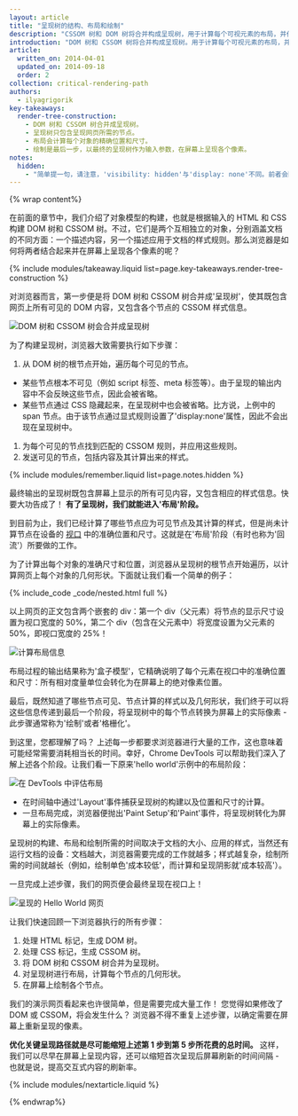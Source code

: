 ```yaml
---
layout: article
title: "呈现树的结构、布局和绘制"
description: "CSSOM 树和 DOM 树将合并构成呈现树，用于计算每个可视元素的布局，并作为绘制过程的输入参数，用于在屏幕上呈现各个像素。优化其中的每一步都对实现最佳呈现效果至关重要。"
introduction: "DOM 树和 CSSOM 树将合并构成呈现树。用于计算每个可视元素的布局，并作为绘制过程的输入参数，用于在屏幕上呈现各个像素。优化其中的每一步都对实现最佳呈现效果至关重要。"
article:
  written_on: 2014-04-01
  updated_on: 2014-09-18
  order: 2
collection: critical-rendering-path
authors:
  - ilyagrigorik
key-takeaways:
  render-tree-construction:
    - DOM 树和 CSSOM 树合并成呈现树。
    - 呈现树只包含呈现网页所需的节点。
    - 布局会计算每个对象的精确位置和尺寸。
    - 绘制是最后一步，以最终的呈现树作为输入参数，在屏幕上呈现各个像素。
notes:
  hidden:
    - "简单提一句，请注意，'visibility: hidden'与'display: none'不同。前者会隐藏元素，但这个元素在布局中仍会占据相应空间（其实就是一个空白方框）；而后者 (display: none) 会直接从呈现树中彻底移除元素，该元素不光是不可见，而且也不属于布局的一部分。"
---
```


{% wrap content%}

<style>
  img, video, object {
    max-width: 100%;
  }

  img.center {
    display: block;
    margin-left: auto;
    margin-right: auto;
  }
</style>

在前面的章节中，我们介绍了对象模型的构建，也就是根据输入的 HTML 和 CSS 构建 DOM 树和 CSSOM 树。不过，它们是两个互相独立的对象，分别涵盖文档的不同方面：一个描述内容，另一个描述应用于文档的样式规则。那么浏览器是如何将两者结合起来并在屏幕上呈现各个像素的呢？

{% include modules/takeaway.liquid list=page.key-takeaways.render-tree-construction %}

对浏览器而言，第一步便是将 DOM 树和 CSSOM 树合并成'呈现树'，使其既包含网页上所有可见的 DOM 内容，又包含各个节点的 CSSOM 样式信息。

<img src="images/render-tree-construction.png" alt="DOM 树和 CSSOM 树会合并成呈现树" class="center">

为了构建呈现树，浏览器大致需要执行如下步骤：

1. 从 DOM 树的根节点开始，遍历每个可见的节点。
  * 某些节点根本不可见（例如 script 标签、meta 标签等）。由于呈现的输出内容中不会反映这些节点，因此会被省略。
  * 某些节点通过 CSS 隐藏起来，在呈现树中也会被省略。比方说，上例中的 span 节点。由于该节点通过显式规则设置了'display:none'属性，因此不会出现在呈现树中。
1. 为每个可见的节点找到匹配的 CSSOM 规则，并应用这些规则。
2. 发送可见的节点，包括内容及其计算出来的样式。

{% include modules/remember.liquid list=page.notes.hidden %}

最终输出的呈现树既包含屏幕上显示的所有可见内容，又包含相应的样式信息。快要大功告成了！  **有了呈现树，我们就能进入'布局'阶段。**

到目前为止，我们已经计算了哪些节点应为可见节点及其计算的样式，但是尚未计算节点在设备的 [视口]({{site.fundamentals}}/layouts/rwd-fundamentals/set-the-viewport.html) 中的准确位置和尺寸。这就是在'布局'阶段（有时也称为'回流'）所要做的工作。

为了计算出每个对象的准确尺寸和位置，浏览器从呈现树的根节点开始遍历，以计算网页上每个对象的几何形状。下面就让我们看一个简单的例子：

{% include_code _code/nested.html full %}

以上网页的正文包含两个嵌套的 div：第一个 div（父元素）将节点的显示尺寸设置为视口宽度的 50%，第二个 div（包含在父元素中）将宽度设置为父元素的 50%，即视口宽度的 25%！

<img src="images/layout-viewport.png" alt="计算布局信息" class="center">

布局过程的输出结果称为'盒子模型'，它精确说明了每个元素在视口中的准确位置和尺寸：所有相对度量单位会转化为在屏幕上的绝对像素位置。

最后，既然知道了哪些节点可见、节点计算的样式以及几何形状，我们终于可以将这些信息传递到最后一个阶段，将呈现树中的每个节点转换为屏幕上的实际像素 - 此步骤通常称为'绘制'或者'格栅化'。

到这里，您都理解了吗？ 上述每一步都要求浏览器进行大量的工作，这也意味着可能经常需要消耗相当长的时间。幸好，Chrome DevTools 可以帮助我们深入了解上述各个阶段。让我们看一下原来'hello world'示例中的布局阶段：

<img src="images/layout-timeline.png" alt="在 DevTools 中评估布局" class="center">

* 在时间轴中通过'Layout'事件捕获呈现树的构建以及位置和尺寸的计算。
* 一旦布局完成，浏览器便抛出'Paint Setup'和'Paint'事件，将呈现树转化为屏幕上的实际像素。

呈现树的构建、布局和绘制所需的时间取决于文档的大小、应用的样式，当然还有运行文档的设备：文档越大，浏览器需要完成的工作就越多；样式越复杂，绘制所需的时间就越长（例如，绘制单色'成本较低'，而计算和呈现阴影就'成本较高'）。

一旦完成上述步骤，我们的网页便会最终呈现在视口上！

<img src="images/device-dom-small.png" alt="呈现的 Hello World 网页" class="center">

让我们快速回顾一下浏览器执行的所有步骤：

1. 处理 HTML 标记，生成 DOM 树。
2. 处理 CSS 标记，生成 CSSOM 树。
3. 将 DOM 树和 CSSOM 树合并为呈现树。
4. 对呈现树进行布局，计算每个节点的几何形状。
5. 在屏幕上绘制各个节点。

我们的演示网页看起来也许很简单，但是需要完成大量工作！ 您觉得如果修改了 DOM 或 CSSOM，将会发生什么？ 浏览器不得不重复上述步骤，以确定需要在屏幕上重新呈现的像素。

**优化关键呈现路径就是尽可能缩短上述第 1 步到第 5 步所花费的总时间。** 这样，我们可以尽早在屏幕上呈现内容，还可以缩短首次呈现后屏幕刷新的时间间隔 - 也就是说，提高交互式内容的刷新率。

{% include modules/nextarticle.liquid %}

{% endwrap%}

